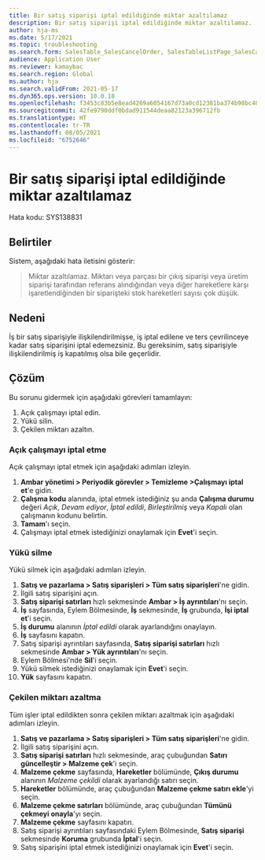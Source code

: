 ```yaml
---
title: Bir satış siparişi iptal edildiğinde miktar azaltılamaz
description: Bir satış siparişi iptal edildiğinde miktar azaltılamaz.
author: hja-ms
ms.date: 5/17/2021
ms.topic: troubleshooting
ms.search.form: SalesTable_SalesCancelOrder, SalesTableListPage_SalesCancelOrder
audience: Application User
ms.reviewer: kamaybac
ms.search.region: Global
ms.author: hja
ms.search.validFrom: 2021-05-17
ms.dyn365.ops.version: 10.0.18
ms.openlocfilehash: f3453c83b5e8ead4269a6054167d73a0cd12381ba374b98bc407c01edaa68a1c
ms.sourcegitcommit: 42fe9790ddf0bdad911544deaa82123a396712fb
ms.translationtype: HT
ms.contentlocale: tr-TR
ms.lasthandoff: 08/05/2021
ms.locfileid: "6752646"
---
```

# <a name="the-quantity-cant-be-reduced-when-a-sales-order-is-canceled"></a>Bir satış siparişi iptal edildiğinde miktar azaltılamaz

Hata kodu: SYS138831

## <a name="symptoms"></a>Belirtiler

Sistem, aşağıdaki hata iletisini gösterir:

> Miktar azaltılamaz. Miktarı veya parçası bir çıkış siparişi veya üretim siparişi tarafından referans alındığından veya diğer hareketlere karşı işaretlendiğinden bir siparişteki stok hareketleri sayısı çok düşük.

## <a name="cause"></a>Nedeni

İş bir satış siparişiyle ilişkilendirilmişse, iş iptal edilene ve ters çevrilinceye kadar satış siparişini iptal edemezsiniz. Bu gereksinim, satış siparişiyle ilişkilendirilmiş iş kapatılmış olsa bile geçerlidir.

## <a name="resolution"></a>Çözüm

Bu sorunu gidermek için aşağıdaki görevleri tamamlayın:

1. Açık çalışmayı iptal edin.
1. Yükü silin.
1. Çekilen miktarı azaltın.

### <a name="cancel-open-work"></a>Açık çalışmayı iptal etme

Açık çalışmayı iptal etmek için aşağıdaki adımları izleyin.

1. **Ambar yönetimi \> Periyodik görevler \> Temizleme \>Çalışmayı iptal et**'e gidin.
1. **Çalışma kodu** alanında, iptal etmek istediğiniz şu anda **Çalışma durumu** değeri *Açık*, *Devam ediyor*, *İptal edildi*, *Birleştirilmiş* veya *Kapalı* olan çalışmanın kodunu belirtin.
1. **Tamam**'ı seçin.
1. Çalışmayı iptal etmek istediğinizi onaylamak için **Evet**'i seçin.

### <a name="delete-the-load"></a>Yükü silme

Yükü silmek için aşağıdaki adımları izleyin.

1. **Satış ve pazarlama \> Satış siparişleri \> Tüm satış siparişleri**'ne gidin.
1. İlgili satış siparişini açın.
1. **Satış siparişi satırları** hızlı sekmesinde **Ambar \> İş ayrıntıları**'nı seçin.
1. **İş** sayfasında, Eylem Bölmesinde, **İş** sekmesinde, **İş** grubunda, **İşi iptal et**'i seçin.
1. **İş durumu** alanının *İptal edildi* olarak ayarlandığını onaylayın.
1. **İş** sayfasını kapatın.
1. Satış siparişi ayrıntıları sayfasında, **Satış siparişi satırları** hızlı sekmesinde **Ambar \> Yük ayrıntıları**'nı seçin.
1. Eylem Bölmesi'nde **Sil**'i seçin.
1. Yükü silmek istediğinizi onaylamak için **Evet**'i seçin.
1. **Yük** sayfasını kapatın.

### <a name="reduce-the-picked-quantity"></a>Çekilen miktarı azaltma

Tüm işler iptal edildikten sonra çekilen miktarı azaltmak için aşağıdaki adımları izleyin.

1. **Satış ve pazarlama \> Satış siparişleri \> Tüm satış siparişleri**'ne gidin.
1. İlgili satış siparişini açın.
1. **Satış siparişi satırları** hızlı sekmesinde, araç çubuğundan **Satırı güncelleştir \> Malzeme çek**'i seçin.
1. **Malzeme çekme** sayfasında, **Hareketler** bölümünde, **Çıkış durumu** alanının *Malzeme çekildi* olarak ayarlandığı satırı seçin.
1. **Hareketler** bölümünde, araç çubuğundan **Malzeme çekme satırı ekle**'yi seçin.
1. **Malzeme çekme satırları** bölümünde, araç çubuğundan **Tümünü çekmeyi onayla**'yı seçin.
1. **Malzeme çekme** sayfasını kapatın.
1. Satış siparişi ayrıntıları sayfasındaki Eylem Bölmesinde, **Satış siparişi** sekmesinde **Koruma** grubunda **İptal**'i seçin.
1. Satış siparişini iptal etmek istediğinizi onaylamak için **Evet**'i seçin.
